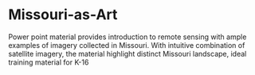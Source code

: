 # Missouri-as-Art
Power point material provides introduction to remote sensing with ample examples of imagery collected in Missouri. With intuitive combination of satellite imagery, the material highlight distinct Missouri landscape, ideal training material for K-16 
